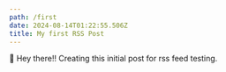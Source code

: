 ```yaml
---
path: /first
date: 2024-08-14T01:22:55.506Z
title: My first RSS Post
---
```

👋 Hey there!!
Creating this initial post for rss feed testing.

